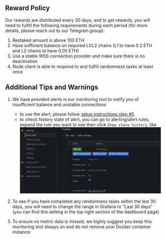 ## Reward Policy

Our rewards are distributed every 30 days, and to get rewards, you will need to fulfill the following requirements during each period (for more details, please reach out to our Telegram group):


1. Restaked amount is above 100 ETH
2. Have sufficient balance on required L1/L2 chains (L1 to have 0.2 ETH and L2 chains to have 0.05 ETH)
3. Use a stable WSS connection provider and make sure there is no deactivation
4. Node client is able to respond to and fulfill randomness tasks at least once

## Additional Tips and Warnings
1. We have provided alerts in our monitoring tool to notify you of insufficient balance and unstable connections 
    - to use the alert, please follow [setup instructions step #5](docs/setup-instructions.md#step-5-optional-set-up-alert-rules).
    - to check history state of alert, you can go to alerting/alert rules, expand the rule you want to see then click `Show state history`, like ![state history example](./pictures/alert-state.png "state history example")

2. To see if you have completed any randomness tasks within the last 30 days, you will need to change the range in Grafana to "Last 30 days" (you can find this setting in the top right section of the dashboard page)
3. To ensure no metric data is missed, we highly suggest you keep this monitoring tool always on and do not remove your Docker container instance.
